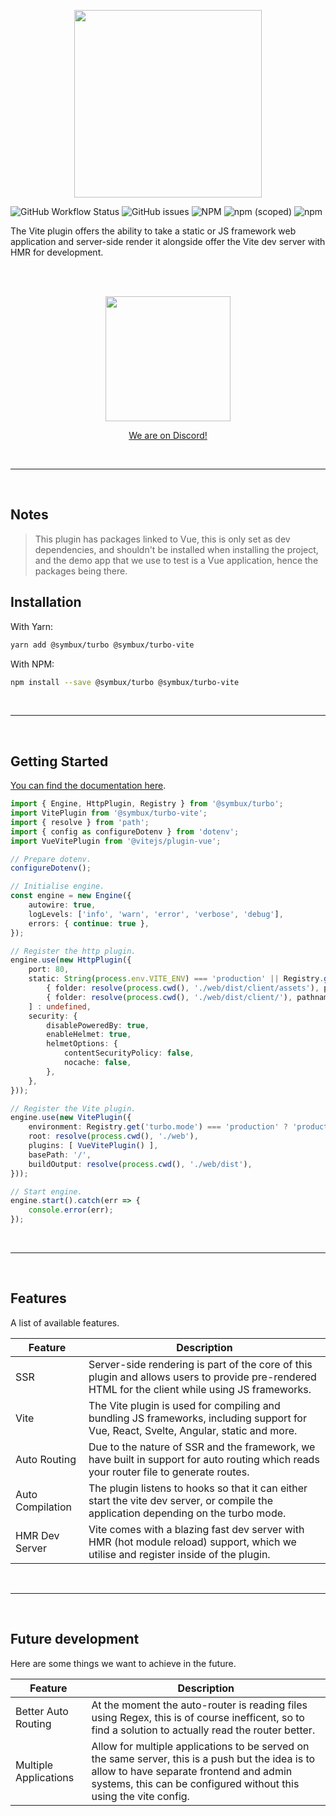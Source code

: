 <p align="center">
	<a href="#">
		<img width="300" src="https://raw.githubusercontent.com/Symbux/Turbo-Vite/master/logo.svg">
	</a>
</p>

![GitHub Workflow Status](https://img.shields.io/github/workflow/status/Symbux/Turbo-Vite/Build)
![GitHub issues](https://img.shields.io/github/issues/Symbux/Turbo-Vite)
![NPM](https://img.shields.io/npm/l/@symbux/turbo-vite)
![npm (scoped)](https://img.shields.io/npm/v/@symbux/turbo-vite)
![npm](https://img.shields.io/npm/dw/@symbux/turbo-vite)


The Vite plugin offers the ability to take a static or JS framework web application and server-side render it alongside offer the Vite dev server with HMR for development.

<br>
<br>

<p align="center">
	<a href="https://discord.gg/3YuNTEMJey" target="_blank">
		<img width="200" src="https://discord.com/assets/cb48d2a8d4991281d7a6a95d2f58195e.svg">
		<p align="center">We are on Discord!</p>
	</a>
</p>

<br>

---

<br>

## Notes

> This plugin has packages linked to Vue, this is only set as dev dependencies, and shouldn't be installed when installing the project, and the demo app that we use to test is a Vue application, hence the packages being there.

## Installation

With Yarn:
```bash
yarn add @symbux/turbo @symbux/turbo-vite
```

With NPM:
```bash
npm install --save @symbux/turbo @symbux/turbo-vite
```

<br>

---

<br>

## Getting Started

[You can find the documentation here](https://github.com/Symbux/Turbo-Vite/wiki).

```typescript
import { Engine, HttpPlugin, Registry } from '@symbux/turbo';
import VitePlugin from '@symbux/turbo-vite';
import { resolve } from 'path';
import { config as configureDotenv } from 'dotenv';
import VueVitePlugin from '@vitejs/plugin-vue';

// Prepare dotenv.
configureDotenv();

// Initialise engine.
const engine = new Engine({
	autowire: true,
	logLevels: ['info', 'warn', 'error', 'verbose', 'debug'],
	errors: { continue: true },
});

// Register the http plugin.
engine.use(new HttpPlugin({
	port: 80,
	static: String(process.env.VITE_ENV) === 'production' || Registry.get('turbo.mode') === 'production' ? [
		{ folder: resolve(process.cwd(), './web/dist/client/assets'), pathname: '/assets' },
		{ folder: resolve(process.cwd(), './web/dist/client/'), pathname: '/' },
	] : undefined,
	security: {
		disablePoweredBy: true,
		enableHelmet: true,
		helmetOptions: {
			contentSecurityPolicy: false,
			nocache: false,
		},
	},
}));

// Register the Vite plugin.
engine.use(new VitePlugin({
	environment: Registry.get('turbo.mode') === 'production' ? 'production' : 'development',
	root: resolve(process.cwd(), './web'),
	plugins: [ VueVitePlugin() ],
	basePath: '/',
	buildOutput: resolve(process.cwd(), './web/dist'),
}));

// Start engine.
engine.start().catch(err => {
	console.error(err);
});
```

<br>

---

<br>

## Features

A list of available features.

| Feature | Description |
| - | - |
| SSR | Server-side rendering is part of the core of this plugin and allows users to provide pre-rendered HTML for the client while using JS frameworks. |
| Vite | The Vite plugin is used for compiling and bundling JS frameworks, including support for Vue, React, Svelte, Angular, static and more. |
| Auto Routing | Due to the nature of SSR and the framework, we have built in support for auto routing which reads your router file to generate routes. |
| Auto Compilation | The plugin listens to hooks so that it can either start the vite dev server, or compile the application depending on the turbo mode. |
| HMR Dev Server | Vite comes with a blazing fast dev server with HMR (hot module reload) support, which we utilise and register inside of the plugin. |

<br>

---

<br>

## Future development

Here are some things we want to achieve in the future.

| Feature | Description |
| - | - |
| Better Auto Routing | At the moment the auto-router is reading files using Regex, this is of course inefficent, so to find a solution to actually read the router better. |
| Multiple Applications | Allow for multiple applications to be served on the same server, this is a push but the idea is to allow to have separate frontend and admin systems, this can be configured without this using the vite config. |

